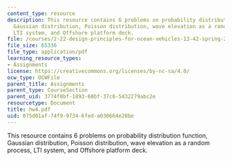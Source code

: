 ```yaml
---
content_type: resource
description: This resource contains 6 problems on probability distribution function,
  Gaussian distribution, Poisson distribution, wave elevation as a random process,
  LTI system, and Offshore platform deck.
file: /courses/2-22-design-principles-for-ocean-vehicles-13-42-spring-2005/075d01af74f997346feda030664e28be_hw4.pdf
file_size: 65336
file_type: application/pdf
learning_resource_types:
- Assignments
license: https://creativecommons.org/licenses/by-nc-sa/4.0/
ocw_type: OCWFile
parent_title: Assignments
parent_type: CourseSection
parent_uid: 3774f0bf-1893-60bf-37c6-5432279abc2e
resourcetype: Document
title: hw4.pdf
uid: 075d01af-74f9-9734-6fed-a030664e28be
---
```

This resource contains 6 problems on probability distribution function, Gaussian distribution, Poisson distribution, wave elevation as a random process, LTI system, and Offshore platform deck.